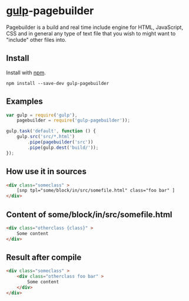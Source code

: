 # [gulp](https://github.com/wearefractal/gulp)-pagebuilder

Pagebuilder is a build and real time include engine for HTML, JavaScript, CSS and in general any type of text file that you wish to might want to "include" other files into.

## Install

Install with [npm](https://npmjs.org/package/gulp-pagebuilder).

```
npm install --save-dev gulp-pagebuilder
```

## Examples

```js
var gulp = require('gulp'),
	pagebuilder = require('gulp-pagebuilder'));

gulp.task('default', function () {
	gulp.src('src/*.html')
		.pipe(pagebuilder('src'))
		.pipe(gulp.dest('build/'));
});
```

## How use it in sources

```html
<div class="someclass" >
	[snp tpl="some/block/in/src/somefile.html" class="foo bar" ]
</div>
```

## Content of some/block/in/src/somefile.html

```html
<div class="otherclass {class}" >
	Some content
</div>
```

## Result after compile

```html
<div class="someclass" >
	<div class="otherclass foo bar" >
		Some content
	</div>
</div>
```
